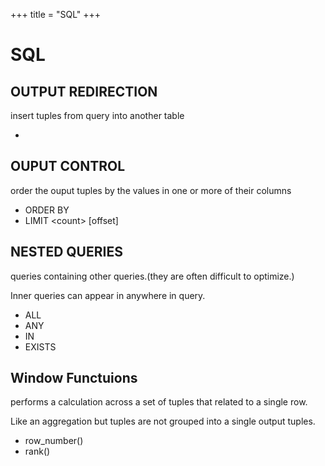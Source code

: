+++
title = "SQL"
+++
# SQL

## OUTPUT REDIRECTION

insert tuples from query into another table
  
  +  


## OUPUT CONTROL

order the ouput tuples by the values in one or more of their columns

+ ORDER BY
+ LIMIT \<count\> [offset]

## NESTED QUERIES

queries containing other queries.(they are often difficult to optimize.)

Inner queries can appear in anywhere in query.

+ ALL
+ ANY
+ IN
+ EXISTS

## Window Functuions

performs a calculation across a set of tuples that related to a single row.

Like an aggregation but tuples are not grouped into a single output tuples.

+ row_number()
+ rank()
